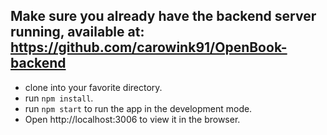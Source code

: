 ## Make sure you already have the backend server running, available at: https://github.com/carowink91/OpenBook-backend

- clone into your favorite directory.
- run `npm install`.
- run `npm start` to run the app in the development mode.
- Open http://localhost:3006 to view it in the browser.
